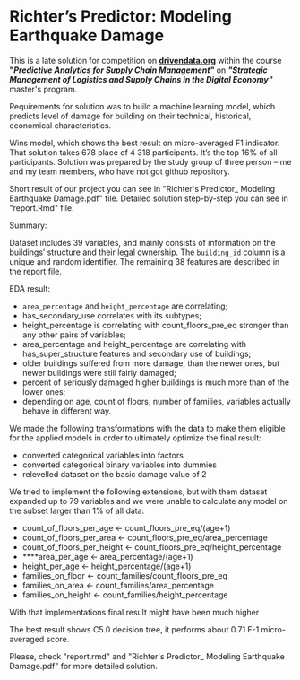 # **Richter’s Predictor: Modeling Earthquake Damage**

This is a late solution for competition on [**drivendata.org**](http://drivendata.org) within the course **"*Predictive Analytics for Supply Chain Management"*** on ***"Strategic Management of Logistics and Supply Chains in the Digital Economy"*** master's program.

Requirements for solution was to build a machine learning model, which predicts level of damage for building on their technical, historical, economical characteristics.

Wins model, which shows the best result on micro-averaged F1 indicator. That solution takes 678 place of 4 318 participants. It’s the top 16% of all participants. Solution was prepared by the study group of three person – me and my team members, who have not got github repository.

Short result of our project you can see in "Richter's Predictor_ Modeling Earthquake Damage.pdf" file. Detailed solution step-by-step you can see in "report.Rmd" file.

Summary:

Dataset includes 39 variables, and mainly consists of information on the buildings’ structure and their legal ownership. The `building_id` column is a unique and random identifier. The remaining 38 features are described in the report file.

EDA result:

- `area_percentage` and `height_percentage` are correlating;
- has_secondary_use correlates with its subtypes;
- height_percentage is correlating with count_floors_pre_eq stronger than any other pairs of variables;
- area_percentage and height_percentage are correlating with has_super_structure features and secondary use of buildings;
- older buildings suffered from more damage, than the newer ones, but newer buildings were still fairly damaged;
- percent of seriously damaged higher buildings is much more than of the lower ones;
- depending on age, count of floors, number of families, variables actually behave in different way.

We made the following transformations with the data to make them eligible
for the applied models in order to ultimately optimize the final result:

- converted categorical variables into factors
- converted categorical binary variables into dummies
- relevelled dataset on the basic damage value of 2

We tried to implement the following extensions, but with them dataset expanded up to 79 variables and we were unable to calculate any model on the subset larger than 1% of all data:

- count_of_floors_per_age <- count_floors_pre_eq/(age+1)
- count_of_floors_per_area <- count_floors_pre_eq/area_percentage
- count_of_floors_per_height <- count_floors_pre_eq/height_percentage
- ****area_per_age <- area_percentage/(age+1)
- height_per_age <- height_percentage/(age+1)
- families_on_floor <- count_families/count_floors_pre_eq
- families_on_area <- count_families/area_percentage
- families_on_height <- count_families/height_percentage

With that implementations final result might have been much higher

The best result shows C5.0 decision tree, it performs about 0.71 F-1 micro-averaged score.

Please, check "report.rmd" and "Richter's Predictor_ Modeling Earthquake Damage.pdf" for more detailed solution.
